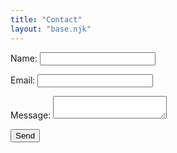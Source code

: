 ```yaml
---
title: "Contact"
layout: "base.njk"
---
```


<form name="contact" method="POST" data-netlify="true">
  <p>
    <label for="name">Name:</label>
    <input type="text" id="name" name="name" required>
  </p>
  <p>
    <label for="email">Email:</label>
    <input type="email" id="email" name="email" required>
  </p>
  <p>
    <label for="message">Message:</label>
    <textarea id="message" name="message" required></textarea>
  </p>
  <p>
    <button type="submit">Send</button>
  </p>
</form>